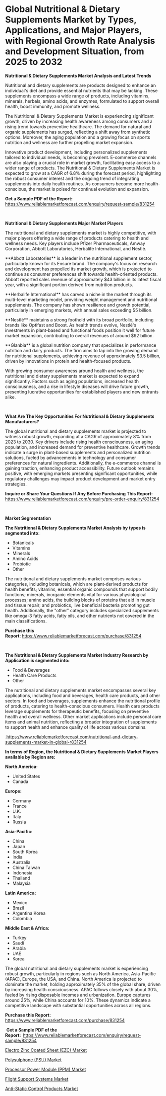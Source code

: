 <p><h1>Global Nutritional & Dietary Supplements Market by Types, Applications, and Major Players, with Regional Growth Rate Analysis and Development Situation, from 2025 to 2032</h1></p><p><strong>Nutritional & Dietary Supplements Market Analysis and Latest Trends</strong></p>
<p><p>Nutritional and dietary supplements are products designed to enhance an individual's diet and provide essential nutrients that may be lacking. These supplements encompass a wide range of products, including vitamins, minerals, herbals, amino acids, and enzymes, formulated to support overall health, boost immunity, and promote wellness.</p><p>The Nutritional & Dietary Supplements Market is experiencing significant growth, driven by increasing health awareness among consumers and a rising trend towards preventive healthcare. The demand for natural and organic supplements has surged, reflecting a shift away from synthetic options. Moreover, the aging population and a growing focus on sports nutrition and wellness are further propelling market expansion.</p><p>Innovative product development, including personalized supplements tailored to individual needs, is becoming prevalent. E-commerce channels are also playing a crucial role in market growth, facilitating easy access to a wider range of products. The Nutritional & Dietary Supplements Market is expected to grow at a CAGR of 6.8% during the forecast period, highlighting the robust consumer interest and the ongoing trend of integrating supplements into daily health routines. As consumers become more health-conscious, the market is poised for continual evolution and expansion.</p></p>
<p><strong>Get a Sample PDF of the Report:&nbsp;</strong> <a href="https://www.reliablemarketforecast.com/enquiry/request-sample/831254?utm_campaign=1890&utm_medium=2&utm_source=Github&utm_content=ia&utm_term=25032025&utm_id=nutritional-dietary-supplements">https://www.reliablemarketforecast.com/enquiry/request-sample/831254</a></p>
<p>&nbsp;</p>
<p><strong>Nutritional & Dietary Supplements Major Market Players</strong></p>
<p><p>The nutritional and dietary supplements market is highly competitive, with major players offering a wide range of products catering to health and wellness needs. Key players include Pfizer Pharmaceuticals, Amway Corporation, Abbott Laboratories, Herbalife International, and Nestlé.</p><p>**Abbott Laboratories** is a leader in the nutritional supplement sector, particularly known for its Ensure brand. The company's focus on research and development has propelled its market growth, which is projected to continue as consumer preferences shift towards health-oriented products. Abbott reported sales revenue of approximately $43 billion in its latest fiscal year, with a significant portion derived from nutrition products.</p><p>**Herbalife International** has carved a niche in the market through its multi-level marketing model, providing weight management and nutritional supplements. The company has shown resilience and growth potential, particularly in emerging markets, with annual sales exceeding $5 billion.</p><p>**Nestlé** maintains a strong foothold with its broad portfolio, including brands like Optifast and Boost. As health trends evolve, Nestlé's investments in plant-based and functional foods position it well for future market expansion, contributing to overall revenues of around $92 billion.</p><p>**Glanbia** is a global nutrition company that specializes in performance nutrition and dairy products. The firm aims to tap into the growing demand for nutritional supplements, achieving revenue of approximately $3.5 billion, driven by innovations in protein and health-focused products.</p><p>With growing consumer awareness around health and wellness, the nutritional and dietary supplements market is expected to expand significantly. Factors such as aging populations, increased health consciousness, and a rise in lifestyle diseases will drive future growth, presenting lucrative opportunities for established players and new entrants alike.</p></p>
<p>&nbsp;</p>
<p><strong>What Are The Key Opportunities For Nutritional & Dietary Supplements Manufacturers?</strong></p>
<p><p>The global nutritional and dietary supplements market is projected to witness robust growth, expanding at a CAGR of approximately 8% from 2023 to 2030. Key drivers include rising health consciousness, an aging population, and increased demand for preventive healthcare. Growth trends indicate a surge in plant-based supplements and personalized nutrition solutions, fueled by advancements in technology and consumer preferences for natural ingredients. Additionally, the e-commerce channel is gaining traction, enhancing product accessibility. Future outlook remains positive, with emerging markets presenting significant opportunities, while regulatory challenges may impact product development and market entry strategies.</p></p>
<p><strong>Inquire or Share Your Questions If Any Before Purchasing This Report:</strong> <a href="https://www.reliablemarketforecast.com/enquiry/pre-order-enquiry/831254?utm_campaign=1890&utm_medium=2&utm_source=Github&utm_content=ia&utm_term=25032025&utm_id=nutritional-dietary-supplements">https://www.reliablemarketforecast.com/enquiry/pre-order-enquiry/831254</a></p>
<p>&nbsp;</p>
<p><strong>Market Segmentation</strong></p>
<p><strong>The Nutritional & Dietary Supplements Market Analysis by types is segmented into:</strong></p>
<p><ul><li>Botanicals</li><li>Vitamins</li><li>Minerals</li><li>Amino Acids</li><li>Probiotic</li><li>Other</li></ul></p>
<p><p>The nutritional and dietary supplements market comprises various categories, including botanicals, which are plant-derived products for health benefits; vitamins, essential organic compounds that support bodily functions; minerals, inorganic elements vital for various physiological processes; amino acids, the building blocks of proteins that aid in muscle and tissue repair; and probiotics, live beneficial bacteria promoting gut health. Additionally, the "other" category includes specialized supplements like omega-3 fatty acids, fatty oils, and other nutrients not covered in the main classifications.</p></p>
<p><strong>Purchase this Report:&nbsp;</strong><a href="https://www.reliablemarketforecast.com/purchase/831254?utm_campaign=1890&utm_medium=2&utm_source=Github&utm_content=ia&utm_term=25032025&utm_id=nutritional-dietary-supplements">https://www.reliablemarketforecast.com/purchase/831254</a></p>
<p>&nbsp;</p>
<p><strong>The Nutritional & Dietary Supplements Market Industry Research by Application is segmented into:</strong></p>
<p><ul><li>Food & Beverages</li><li>Health Care Products</li><li>Other</li></ul></p>
<p><p>The nutritional and dietary supplements market encompasses several key applications, including food and beverages, health care products, and other sectors. In food and beverages, supplements enhance the nutritional profile of products, catering to health-conscious consumers. Health care products leverage supplements for therapeutic benefits, focusing on preventive health and overall wellness. Other market applications include personal care items and animal nutrition, reflecting a broader integration of supplements to support health and enhance quality of life across various domains.</p></p>
<p><a href="https://www.reliablemarketforecast.com/nutritional-and-dietary-supplements-market-in-global-r831254?utm_campaign=1890&utm_medium=2&utm_source=Github&utm_content=ia&utm_term=25032025&utm_id=nutritional-dietary-supplements">&nbsp;https://www.reliablemarketforecast.com/nutritional-and-dietary-supplements-market-in-global-r831254</a></p>
<p><strong>In terms of Region, the Nutritional & Dietary Supplements Market Players available by Region are:</strong></p>
<p>
    <p> <strong> North America: </strong>
        <ul>
            <li>United States</li>
            <li>Canada</li>
        </ul>
        </p> 
    <p> <strong> Europe: </strong>
        <ul>
            <li>Germany</li>
            <li>France</li>
            <li>U.K.</li>
            <li>Italy</li>
            <li>Russia</li>
        </ul>
        </p> 
    <p> <strong> Asia-Pacific: </strong>
        <ul>
            <li>China</li>
            <li>Japan</li>
            <li>South Korea</li>
            <li>India</li>
            <li>Australia</li>
            <li>China Taiwan</li>
            <li>Indonesia</li>
            <li>Thailand</li>
            <li>Malaysia</li>
        </ul>
        </p> 
    <p> <strong> Latin America: </strong>
        <ul>
            <li>Mexico</li>
            <li>Brazil</li>
            <li>Argentina Korea</li>
            <li>Colombia</li>
        </ul>
        </p> 
    <p> <strong> Middle East & Africa: </strong>
        <ul>
            <li>Turkey</li>
            <li>Saudi</li>
            <li>Arabia</li>
            <li>UAE</li>
            <li>Korea</li>
        </ul>
    </p>
    </p>
<p><p>The global nutritional and dietary supplements market is experiencing robust growth, particularly in regions such as North America, Asia-Pacific (APAC), Europe, the USA, and China. North America is projected to dominate the market, holding approximately 35% of the global share, driven by increasing health consciousness. APAC follows closely with about 30%, fueled by rising disposable incomes and urbanization. Europe captures around 25%, while China accounts for 10%. These dynamics indicate a competitive landscape with substantial opportunities across all regions.</p></p>
<p><strong>Purchase this Report: </strong><a href="https://www.reliablemarketforecast.com/purchase/831254?utm_campaign=1890&utm_medium=2&utm_source=Github&utm_content=ia&utm_term=25032025&utm_id=nutritional-dietary-supplements">https://www.reliablemarketforecast.com/purchase/831254</a></p>
<p>&nbsp;<strong>Get a Sample PDF of the Report:&nbsp;&nbsp;</strong><a href="https://www.reliablemarketforecast.com/enquiry/request-sample/831254?utm_campaign=1890&utm_medium=2&utm_source=Github&utm_content=ia&utm_term=25032025&utm_id=nutritional-dietary-supplements">https://www.reliablemarketforecast.com/enquiry/request-sample/831254</a></p>
<p><strong></strong></p>
<p><p><a href="https://github.com/vestadjogile/Market-Research-Report-List-1/blob/main/electro-zinc-coated-sheet-ezc-market.md?utm_campaign=1890&utm_medium=2&utm_source=Github&utm_content=ia&utm_term=25032025&utm_id=nutritional-dietary-supplements">Electro Zinc Coated Sheet (EZC) Market</a></p><p><a href="https://github.com/eskelimaksic/Market-Research-Report-List-1/blob/main/polysulphone-psu-market.md?utm_campaign=1890&utm_medium=2&utm_source=Github&utm_content=ia&utm_term=25032025&utm_id=nutritional-dietary-supplements">Polysulphone (PSU) Market</a></p><p><a href="https://github.com/myrieronays5/Market-Research-Report-List-1/blob/main/processor-power-module-ppm-market.md?utm_campaign=1890&utm_medium=2&utm_source=Github&utm_content=ia&utm_term=25032025&utm_id=nutritional-dietary-supplements">Processor Power Module (PPM) Market</a></p><p><a href="https://github.com/lelahokendo/Market-Research-Report-List-1/blob/main/flight-support-systems-market.md?utm_campaign=1890&utm_medium=2&utm_source=Github&utm_content=ia&utm_term=25032025&utm_id=nutritional-dietary-supplements">Flight Support Systems Market</a></p><p><a href="https://github.com/gogashopkewy/Market-Research-Report-List-1/blob/main/anti-static-control-products-market.md?utm_campaign=1890&utm_medium=2&utm_source=Github&utm_content=ia&utm_term=25032025&utm_id=nutritional-dietary-supplements">Anti-Static Control Products Market</a></p></p>
